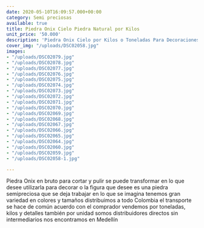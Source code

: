```yaml
---
date: 2020-05-10T16:09:57.000+00:00
category: Semi preciosas
available: true
title: Piedra Onix Cielo Piedra Natural por Kilos
unit_price: '50.000'
description: 'Piedra Onix Cielo por Kilos o Toneladas Para Decoraciones finas '
cover_img: "/uploads/DSC02058.jpg"
images:
- "/uploads/DSC02079.jpg"
- "/uploads/DSC02078.jpg"
- "/uploads/DSC02077.jpg"
- "/uploads/DSC02076.jpg"
- "/uploads/DSC02075.jpg"
- "/uploads/DSC02074.jpg"
- "/uploads/DSC02073.jpg"
- "/uploads/DSC02072.jpg"
- "/uploads/DSC02071.jpg"
- "/uploads/DSC02070.jpg"
- "/uploads/DSC02069.jpg"
- "/uploads/DSC02068.jpg"
- "/uploads/DSC02067.jpg"
- "/uploads/DSC02066.jpg"
- "/uploads/DSC02065.jpg"
- "/uploads/DSC02064.jpg"
- "/uploads/DSC02060.jpg"
- "/uploads/DSC02059.jpg"
- "/uploads/DSC02058-1.jpg"

---
```

Piedra Onix en bruto para cortar y pulir se puede transformar en lo que desee utilizarla para decorar o la figura que desee es una piedra semipreciosa que se deja trabajar en lo que se imagina tenemos gran variedad en colores y tamaños distribuimos a todo Colombia el transporte se hace de común acuerdo con el comprador vendemos por toneladas, kilos y detalles también por unidad somos distribuidores directos sin intermediarios nos encontramos en Medellín